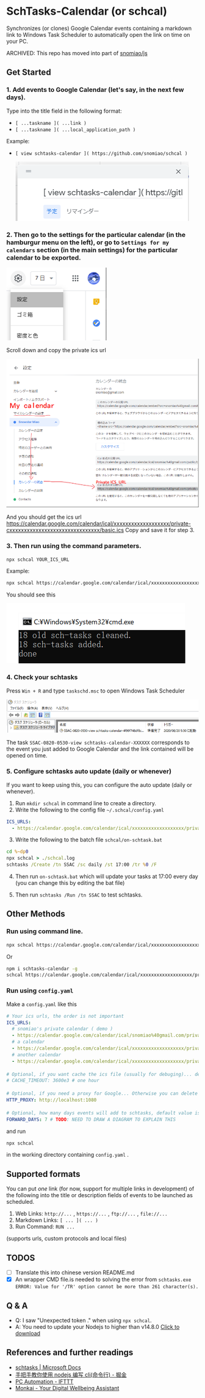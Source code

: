 # SchTasks-Calendar (or schcal)

Synchronizes (or clones) Google Calendar events containing a markdown link to Windows Task Scheduler to automatically open the link on time on your PC.

ARCHIVED: This repo has moved into part of [snomiao/js](https://github.com/snomiao/js)

## Get Started

### 1. Add events to Google Calendar (let's say, in the next few days).

Type into the title field in the following format:

- `[ ...taskname ]( ...link )`
- `[ ...taskname ]( ...local_application_path )`

Example:

- `[ view schtasks-calendar ]( https://github.com/snomiao/schcal )`

  ![](images/view-schtasks-calendar.png)

### 2. Then go to the settings for the particular calendar (in the hamburgur menu on the left), or go to `Settings for my calendars` section (in the main settings) for the particular calendar to be exported.

![google-calendar-setting-button.png](images/google-calendar-setting-button.png)

Scroll down and copy the private ics url

![](images/the-private-ics-url.png)

And you should get the ics url https://calendar.google.com/calendar/ical/xxxxxxxxxxxxxxxxxxx/private-cxxxxxxxxxxxxxxxxxxxxxxxxxxxxxxx/basic.ics
Copy and save it for step 3.

### 3. Then run using the command parameters.

```sh
npx schcal YOUR_ICS_URL
```

Example:

```sh
npx schcal https://calendar.google.com/calendar/ical/xxxxxxxxxxxxxxxxxxx/private-cxxxxxxxxxxxxxxxxxxxxxxxxxxxxxxx/basic.ics
```

You should see this

![](images/npx%20schcal.png)

### 4. Check your schtasks

Press `Win + R` and type `taskschd.msc` to open Windows Task Scheduler

![](images/Windows%20Tasks%20Scheduler%20SSAC%20task.png)

The task `SSAC-0820-0530-view schtasks-calendar-XXXXXX` corresponds to the event you just added to Google Calendar and the link contained will be opened on time.

### 5. Configure schtasks auto update (daily or whenever)

If you want to keep using this, you can configure the auto update (daily or whenever).

1. Run `mkdir schcal` in command line to create a directory.
2. Write the following to the config file
   `~/.schcal/config.yaml`

```yaml
ICS_URLS:
  - https://calendar.google.com/calendar/ical/xxxxxxxxxxxxxxxxxxx/private-cxxxxxxxxxxxxxxxxxxxxxxxxxxxxxxx/basic.ics
```

3. Write the following to the batch file
   `schcal/on-schtask.bat`

```bat
cd %~dp0
npx schcal > ./schcal.log
schtasks /Create /tn SSAC /sc daily /st 17:00 /tr %0 /F
```

4. Then run `on-schtask.bat` which will update your tasks at 17:00 every day (you can change this by editing the bat file)

5. Then run `schtasks /Run /tn SSAC` to test schtasks.

## Other Methods

### Run using command line.

```sh
npx schcal https://calendar.google.com/calendar/ical/xxxxxxxxxxxxxxxxxxx/private-cxxxxxxxxxxxxxxxxxxxxxxxxxxxxxxx/basic.ics
```

Or

```sh
npm i schtasks-calendar -g
schcal https://calendar.google.com/calendar/ical/xxxxxxxxxxxxxxxxxxx/private-cxxxxxxxxxxxxxxxxxxxxxxxxxxxxxxx/basic.ics
```

### Run using `config.yaml`

Make a `config.yaml` like this

```yaml
# Your ics urls, the order is not important
ICS_URLS:
  # snomiao's private calendar ( demo )
  - https://calendar.google.com/calendar/ical/snomiao%40gmail.com/private-d772b2790a1a73de26afb64188c5ca0a/basic.ics
  # a calendar
  - https://calendar.google.com/calendar/ical/xxxxxxxxxxxxxxxxxxx/private-cxxxxxxxxxxxxxxxxxxxxxxxxxxxxxxx/basic.ics
  # another calendar
  - https://calendar.google.com/calendar/ical/xxxxxxxxxxxxxxxxxxx/private-cxxxxxxxxxxxxxxxxxxxxxxxxxxxxxxx/basic.ics

# Optional, if you want cache the ics file (usually for debuging)... default value is 0 (no cache and never save a cache file)
# CACHE_TIMEOUT: 3600e3 # one hour

# Optional, if you need a proxy for Google... Otherwise you can delete this line. Default value is empty.
HTTP_PROXY: http://localhost:1080

# Optional, how many days events will add to schtasks, default value is 7 (then this program will )
FORWARD_DAYS: 7 # TODO: NEED TO DRAW A DIAGRAM TO EXPLAIN THIS
```

and run

```sh
npx schcal
```

in the working directory containing `config.yaml` .

## Supported formats

You can put _one_ link (for now, support for multiple links in development) of the following into the title or description fields of events to be launched as scheduled.

1. Web Links: `http://...` , `https://...` , `ftp://...` , `file://...`
2. Markdown Links: `[ ... ]( ... )`
3. Run Command: `RUN ...`

(supports urls, custom protocols and local files)

## TODOS

- [ ] Translate this into chinese version README.md
- [x] An wrapper CMD file.is needed to solving the error from `schtasks.exe` `ERROR: Value for '/TR' option cannot be more than 261 character(s).`

## Q & A

- Q: I saw "Unexpected token ." when using `npx schcal`.
- A: You need to update your Nodejs to higher than v14.8.0 [Click to download](https://nodejs.org/en/download/)

## References and further readings

- [schtasks | Microsoft Docs](https://docs.microsoft.com/en-us/windows-server/administration/windows-commands/schtasks)
- [手把手教你使用 nodejs 编写 cli(命令行) - 掘金](https://juejin.im/post/6844903702453551111)
- [PC Automation - IFTTT](https://ifttt.com/applets/190903p-pc-automation)
- [Monkai - Your Digital Wellbeing Assistant](https://monkai.io/)
